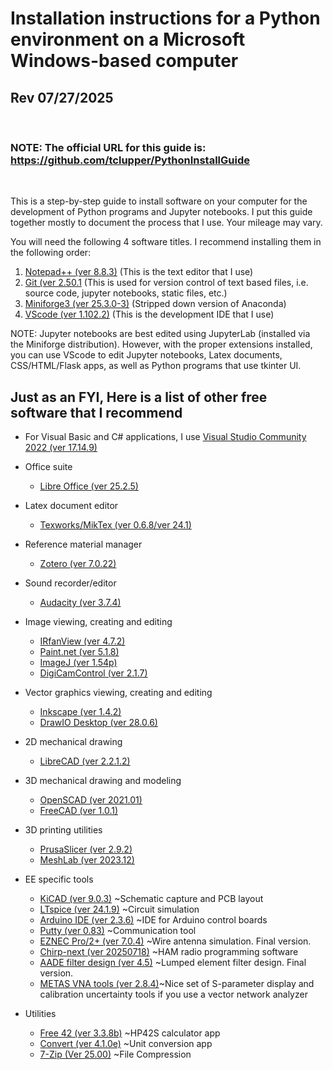 # Installation instructions for a Python environment on a Microsoft Windows-based computer

## Rev 07/27/2025 
<br>

### NOTE: The official URL for this guide is:  https://github.com/tclupper/PythonInstallGuide 
<br>

This is a step-by-step guide to install software on your computer for the development of Python programs and Jupyter notebooks.  I put this guide together mostly to document the process that I use.  Your mileage may vary.

You will need the following 4 software titles. I recommend installing them in the following order:

1) [Notepad++ (ver 8.8.3)](NotepadPlusPlus.md) (This is the text editor that I use)
2) [Git (ver 2.50.1](Git.md)  (This is used for version control of text based files, i.e. source code, jupyter notebooks, static files, etc.)
3) [Miniforge3 (ver 25.3.0-3)](Miniforge.md)  (Stripped down version of Anaconda)
4) [VScode (ver 1.102.2)](VScode.md)  (This is the development IDE that I use)

NOTE: Jupyter notebooks are best edited using JupyterLab (installed via the Miniforge distribution).  However, with the proper extensions installed, you can use VScode to edit Jupyter notebooks, Latex documents, CSS/HTML/Flask apps, as well as Python programs that use tkinter UI.

## Just as an FYI, Here is a list of other free software that I recommend
* For Visual Basic and C# applications, I use [Visual Studio Community 2022 (ver 17.14.9)](https://visualstudio.microsoft.com/vs/community)

* Office suite

    * [Libre Office (ver 25.2.5)](https://www.libreoffice.org)
* Latex document editor
    * [Texworks/MikTex (ver 0.6.8/ver 24.1)](https://miktex.org/download)
* Reference material manager
    * [Zotero (ver 7.0.22)](https://www.zotero.org/download/)
* Sound recorder/editor
    * [Audacity (ver 3.7.4)](https://www.audacityteam.org)
* Image viewing, creating and editing
    * [IRfanView (ver 4.7.2)](https://www.irfanview.com)
    * [Paint.net (ver 5.1.8)](https://www.getpaint.net)
    * [ImageJ (ver 1.54p)](https://imagej.net/)
    * [DigiCamControl (ver 2.1.7)](https://www.digicamcontrol.com/download)
* Vector graphics viewing, creating and editing
    * [Inkscape (ver 1.4.2)](https://inkscape.org)
    * [DrawIO Desktop (ver 28.0.6)](https://github.com/jgraph/drawio-desktop/releases)
* 2D mechanical drawing
    * [LibreCAD (ver 2.2.1.2)](https://github.com/LibreCAD/LibreCAD/releases)
* 3D mechanical drawing and modeling
    * [OpenSCAD (ver 2021.01)](https://openscad.org/downloads.html)
    * [FreeCAD (ver 1.0.1)](https://www.freecadweb.org)
* 3D printing utilities
    * [PrusaSlicer (ver 2.9.2)](https://www.prusa3d.com/prusaslicer)
    * [MeshLab (ver 2023.12)](https://www.meshlab.net/#download)
* EE specific tools
    * [KiCAD (ver 9.0.3)](https://kicad.org/download/windows/) ~Schematic capture and PCB layout
    * [LTspice (ver 24.1.9)](https://www.analog.com/en/design-center/design-tools-and-calculators/ltspice-simulator.html) ~Circuit simulation
    * [Arduino IDE (ver 2.3.6)](https://www.arduino.cc/en/software) ~IDE for Arduino control boards
    * [Putty (ver 0.83)](https://www.putty.org) ~Communication tool
    * [EZNEC Pro/2+ (ver 7.0.4)](https://www.eznec.com/) ~Wire antenna simulation. Final version.
    * [Chirp-next (ver 20250718)](https://chirp.danplanet.com/projects/chirp/wiki/Download) ~HAM radio programming software
    * [AADE filter design (ver 4.5)](http://www.ke5fx.com/aadeflt.htm) ~Lumped element filter design. Final version.
    * [METAS VNA tools (ver 2.8.4)](https://www.metas.ch/metas/en/home/fabe/hochfrequenz/vna-tools.html)~Nice set of S-parameter display and calibration uncertainty tools if you use a vector network analyzer
* Utilities
    * [Free 42 (ver 3.3.8b)](https://thomasokken.com/free42/) ~HP42S calculator app
    * [Convert (ver 4.1.0e)](https://joshmadison.com/convert-for-windows/) ~Unit conversion app
    * [7-Zip (Ver 25.00)](https://www.7-zip.org/) ~File Compression
